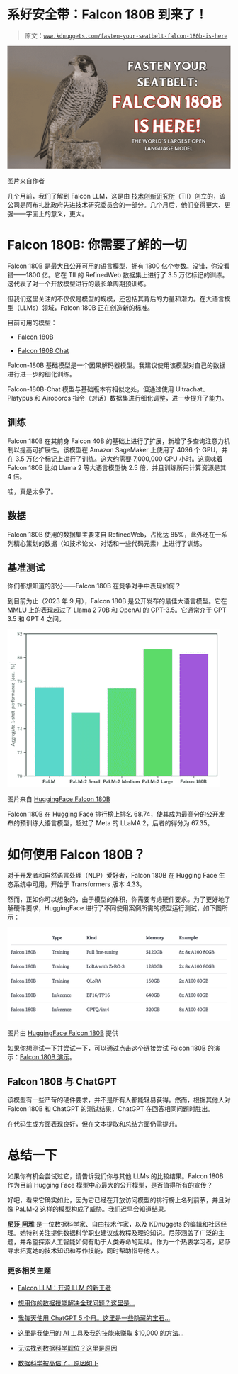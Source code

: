# 系好安全带：Falcon 180B 到来了！

> 原文：[`www.kdnuggets.com/fasten-your-seatbelt-falcon-180b-is-here`](https://www.kdnuggets.com/fasten-your-seatbelt-falcon-180b-is-here)

![系好安全带：Falcon 180B 到来了！](img/e65a7e76e2f4c174d5c28fe9e2c34569.png)

图片来自作者

几个月前，我们了解到 Falcon LLM，这是由 [技术创新研究所](https://www.tii.ae/)（TII）创立的，该公司是阿布扎比政府先进技术研究委员会的一部分。几个月后，他们变得更大、更强——字面上的意义，更大。

# Falcon 180B: 你需要了解的一切

Falcon 180B 是最大且公开可用的语言模型，拥有 1800 亿个参数。没错，你没看错——1800 亿。它在 TII 的 RefinedWeb 数据集上进行了 3.5 万亿标记的训练。这代表了对一个开放模型进行的最长单周期预训练。

但我们这里关注的不仅仅是模型的规模，还包括其背后的力量和潜力。在大语言模型（LLMs）领域，Falcon 180B 正在创造新的标准。

目前可用的模型：

+   [Falcon 180B](https://huggingface.co/tiiuae/falcon-180B)

+   [Falcon 180B Chat](https://huggingface.co/tiiuae/falcon-180B-chat)

Falcon-180B 基础模型是一个因果解码器模型。我建议使用该模型对自己的数据进行进一步的细化训练。

Falcon-180B-Chat 模型与基础版本有相似之处，但通过使用 Ultrachat、Platypus 和 Airoboros 指令（对话）数据集进行细化调整，进一步提升了能力。

## 训练

Falcon 180B 在其前身 Falcon 40B 的基础上进行了扩展，新增了多查询注意力机制以提高可扩展性。该模型在 Amazon SageMaker 上使用了 4096 个 GPU，并在 3.5 万亿个标记上进行了训练。这大约需要 7,000,000 GPU 小时。这意味着 Falcon 180B 比如 Llama 2 等大语言模型快 2.5 倍，并且训练所用计算资源是其 4 倍。

哇，真是太多了。

## 数据

Falcon 180B 使用的数据集主要来自 RefinedWeb，占比达 85%，此外还在一系列精心策划的数据（如技术论文、对话和一些代码元素）上进行了训练。

## 基准测试

你们都想知道的部分——Falcon 180B 在竞争对手中表现如何？

到目前为止（2023 年 9 月），Falcon 180B 是公开发布的最佳大语言模型。它在 [MMLU](https://paperswithcode.com/dataset/mmlu) 上的表现超过了 Llama 2 70B 和 OpenAI 的 GPT-3.5。它通常介于 GPT 3.5 和 GPT 4 之间。

![系好安全带：Falcon 180B 到来了！](img/2b578ab8e51a55f1336154eed1d9b9a5.png)

图片来自 [HuggingFace Falcon 180B](https://huggingface.co/blog/falcon-180b)

Falcon 180B 在 Hugging Face 排行榜上排名 68.74，使其成为最高分的公开发布的预训练大语言模型，超过了 Meta 的 LLaMA 2，后者的得分为 67.35。

# 如何使用 Falcon 180B？

对于开发者和自然语言处理（NLP）爱好者，Falcon 180B 在 Hugging Face 生态系统中可用，开始于 Transformers 版本 4.33。

然而，正如你可以想象的，由于模型的体积，你需要考虑硬件要求。为了更好地了解硬件要求，HuggingFace 进行了不同使用案例所需的模型运行测试，如下图所示：

![系好安全带：Falcon 180B 来了！](img/424f925c66da18a9be9a9153c7800098.png)

图片由 [HuggingFace Falcon 180B](https://huggingface.co/blog/falcon-180b) 提供

如果你想测试一下并尝试一下，可以通过点击这个链接尝试 Falcon 180B 的演示：[Falcon 180B 演示](https://huggingface.co/spaces/tiiuae/falcon-180b-demo)。

## Falcon 180B 与 ChatGPT

该模型有一些严苛的硬件要求，并不是所有人都能轻易获得。然而，根据其他人对 Falcon 180B 和 ChatGPT 的测试结果，ChatGPT 在回答相同问题时胜出。

在代码生成方面表现良好，但在文本提取和总结方面仍需提升。

# 总结一下

如果你有机会尝试过它，请告诉我们你与其他 LLMs 的比较结果。Falcon 180B 作为目前 Hugging Face 模型中心最大的公开模型，是否值得所有的宣传？

好吧，看来它确实如此，因为它已经在开放访问模型的排行榜上名列前茅，并且对像 PaLM-2 这样的模型构成了威胁。我们迟早会知道结果。

[](https://www.linkedin.com/in/nisha-arya-ahmed/)****[尼莎·阿雅](https://www.linkedin.com/in/nisha-arya-ahmed/)**** 是一位数据科学家、自由技术作家，以及 KDnuggets 的编辑和社区经理。她特别关注提供数据科学职业建议或教程及理论知识。尼莎涵盖了广泛的主题，并希望探索人工智能如何有助于人类寿命的延续。作为一个热衷学习者，尼莎寻求拓宽她的技术知识和写作技能，同时帮助指导他人。

### 更多相关主题

+   [Falcon LLM：开源 LLM 的新王者](https://www.kdnuggets.com/2023/06/falcon-llm-new-king-llms.html)

+   [想用你的数据技能解决全球问题？这里是…](https://www.kdnuggets.com/2022/04/jhu-want-data-skills-solve-global-problems.html)

+   [我每天使用 ChatGPT 5 个月。这里是一些隐藏的宝石…](https://www.kdnuggets.com/2023/07/used-chatgpt-every-day-5-months-hidden-gems-change-life.html)

+   [这里是我使用的 AI 工具及我的技能来赚取 $10,000 的方法…](https://www.kdnuggets.com/2023/07/ai-tools-along-skills-make-10000-monthly-bs.html)

+   [无法找到数据科学职位？这里是原因](https://www.kdnuggets.com/2022/01/unable-land-data-science-job.html)

+   [数据科学被高估了，原因如下](https://www.kdnuggets.com/2022/06/data-science-overrated.html)
